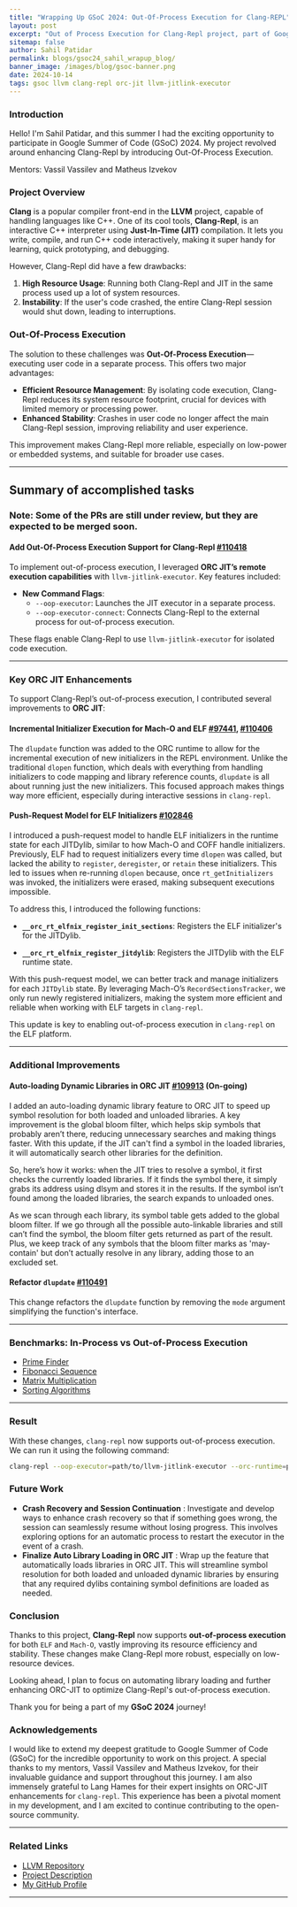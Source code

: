 ```yaml
---
title: "Wrapping Up GSoC 2024: Out-Of-Process Execution for Clang-REPL"
layout: post
excerpt: "Out of Process Execution for Clang-Repl project, part of Google Summer of Code 2024, aims to enhance Clang-Repl by implementing out-of-process execution. This will address issues of high resource consumption and instability, making Clang-Repl more suitable for low-power devices and more stable for developers"
sitemap: false
author: Sahil Patidar
permalink: blogs/gsoc24_sahil_wrapup_blog/
banner_image: /images/blog/gsoc-banner.png
date: 2024-10-14
tags: gsoc llvm clang-repl orc-jit llvm-jitlink-executor
---
```


### **Introduction**

Hello! I'm Sahil Patidar, and this summer I had the exciting opportunity to
participate in Google Summer of Code (GSoC) 2024. My project revolved around
enhancing Clang-Repl by introducing Out-Of-Process Execution.

Mentors: Vassil Vassilev and Matheus Izvekov

### **Project Overview**

**Clang** is a popular compiler front-end in the **LLVM** project, capable of handling languages like C++. One of its cool tools, **Clang-Repl**, is an interactive C++ interpreter using **Just-In-Time (JIT)** compilation. It lets you write, compile, and run C++ code interactively, making it super handy for learning, quick prototyping, and debugging.

However, Clang-Repl did have a few drawbacks:

1. **High Resource Usage**: Running both Clang-Repl and JIT in the same process used up a lot of system resources.
2. **Instability**: If the user's code crashed, the entire Clang-Repl session would shut down, leading to interruptions.

### **Out-Of-Process Execution**

The solution to these challenges was **Out-Of-Process Execution**—executing user code
in a separate process. This offers two major advantages:

- **Efficient Resource Management**: By isolating code execution, Clang-Repl reduces
  its system resource footprint, crucial for devices with limited memory or processing
  power.
- **Enhanced Stability**: Crashes in user code no longer affect the main Clang-Repl
  session, improving reliability and user experience.

This improvement makes Clang-Repl more reliable, especially on low-power or embedded
systems, and suitable for broader use cases.

---

## **Summary of accomplished tasks**

### **Note: Some of the PRs are still under review, but they are expected to be merged soon.**

#### **Add Out-Of-Process Execution Support for Clang-Repl** [#110418](https://github.com/llvm/llvm-project/pull/110418)

To implement out-of-process execution, I leveraged **ORC JIT’s remote execution capabilities** with `llvm-jitlink-executor`. Key features included:

- **New Command Flags**:
  - `--oop-executor`: Launches the JIT executor in a separate process.
  - `--oop-executor-connect`: Connects Clang-Repl to the external process for out-of-process execution.

These flags enable Clang-Repl to use `llvm-jitlink-executor` for isolated code execution.

---

### **Key ORC JIT Enhancements**

To support Clang-Repl’s out-of-process execution, I contributed several improvements to **ORC JIT**:

#### **Incremental Initializer Execution for Mach-O and ELF** [#97441](https://github.com/llvm/llvm-project/pull/97441), [#110406](https://github.com/llvm/llvm-project/pull/110406)

The `dlupdate` function was added to the ORC runtime to allow for the incremental execution of new initializers in the REPL environment. Unlike the traditional `dlopen` function, which deals with everything from handling initializers to code mapping and library reference counts, `dlupdate` is all about running just the new initializers. This focused approach makes things way more efficient, especially during interactive sessions in `clang-repl`.

#### **Push-Request Model for ELF Initializers** [#102846](https://github.com/llvm/llvm-project/pull/102846)

I introduced a push-request model to handle ELF initializers in the runtime state for each JITDylib, similar to how Mach-O and COFF handle initializers.
Previously, ELF had to request initializers every time `dlopen` was called, but
lacked the ability to `register`, `deregister`, or `retain` these initializers.
This led to issues when re-running `dlopen` because, once `rt_getInitializers`
was invoked, the initializers were erased, making subsequent executions impossible.

To address this, I introduced the following functions:

- **`__orc_rt_elfnix_register_init_sections`**: Registers the ELF initializer's for the JITDylib.

- **`__orc_rt_elfnix_register_jitdylib`**: Registers the JITDylib with the ELF runtime state.

With this push-request model, we can better track and manage initializers for each `JITDylib` state. By leveraging Mach-O’s `RecordSectionsTracker`, we only run newly registered initializers, making the system more efficient and reliable when working with ELF targets in `clang-repl`.

This update is key to enabling out-of-process execution in `clang-repl` on the ELF platform.

---

### **Additional Improvements**

#### **Auto-loading Dynamic Libraries in ORC JIT** [#109913](https://github.com/llvm/llvm-project/pull/109913) (On-going)

I added an auto-loading dynamic library feature to ORC JIT to speed up symbol resolution for both loaded and unloaded libraries. A key improvement is the global bloom filter, which helps skip symbols that probably aren’t there, reducing unnecessary searches and making things faster. With this update, if the JIT can't find a symbol in the loaded libraries, it will automatically search other libraries for the definition.

So, here’s how it works: when the JIT tries to resolve a symbol, it first checks the currently loaded libraries. If it finds the symbol there, it simply grabs its address using dlsym and stores it in the results. If the symbol isn’t found among the loaded libraries, the search expands to unloaded ones.

As we scan through each library, its symbol table gets added to the global bloom filter. If we go through all the possible auto-linkable libraries and still can’t find the symbol, the bloom filter gets returned as part of the result. Plus, we keep track of any symbols that the bloom filter marks as 'may-contain' but don’t actually resolve in any library, adding those to an excluded set.

#### **Refactor `dlupdate`** [#110491](https://github.com/llvm/llvm-project/pull/110491)

This change refactors the `dlupdate` function by removing the `mode` argument simplifying the function's interface.

---

### **Benchmarks: In-Process vs Out-of-Process Execution**

- [Prime Finder](https://gist.github.com/SahilPatidar/4870bf9968b1b0cb3dabcff7281e6135)
- [Fibonacci Sequence](https://gist.github.com/SahilPatidar/2191963e59feb7dfa1314509340f95a1)
- [Matrix Multiplication](https://gist.github.com/SahilPatidar/1df9e219d0f8348bd126f1e01658b3fa)
- [Sorting Algorithms](https://gist.github.com/SahilPatidar/c814634b2f863fc167b8d16b573f88ec)

---

### **Result**

With these changes, `clang-repl` now supports out-of-process execution. We can run it using the following command:

```bash
clang-repl --oop-executor=path/to/llvm-jitlink-executor --orc-runtime=path/to/liborc_rt.a
```

### **Future Work**

- **Crash Recovery and Session Continuation** :
Investigate and develop ways to enhance crash recovery so that if something goes wrong, the session can seamlessly resume without losing progress. This involves exploring options for an automatic process to restart the executor in the event of a crash.
- **Finalize Auto Library Loading in ORC JIT** :
Wrap up the feature that automatically loads libraries in ORC JIT. This will streamline symbol resolution for both loaded and unloaded dynamic libraries by ensuring that any required dylibs containing symbol definitions are loaded as needed.

### **Conclusion**

Thanks to this project, **Clang-Repl** now supports **out-of-process execution** for
both `ELF` and `Mach-O`, vastly improving its resource efficiency and stability. These
changes make Clang-Repl more robust, especially on low-resource devices.

Looking ahead, I plan to focus on automating library loading and further enhancing
ORC-JIT to optimize Clang-Repl's out-of-process execution.

Thank you for being a part of my **GSoC 2024** journey!

### **Acknowledgements**

I would like to extend my deepest gratitude to Google Summer of Code (GSoC)
for the incredible opportunity to work on this project. A special thanks to
my mentors, Vassil Vassilev and Matheus Izvekov, for their invaluable guidance
and support throughout this journey. I am also immensely grateful to Lang Hames
for their expert insights on ORC-JIT enhancements for `clang-repl`. This experience
has been a pivotal moment in my development, and I am excited to continue
contributing to the open-source community.

---

### **Related Links**

- [LLVM Repository](https://github.com/llvm/llvm-project)
- [Project Description](https://discourse.llvm.org/t/clang-out-of-process-execution-for-clang-repl/68225)
- [My GitHub Profile](https://github.com/SahilPatidar)

---
